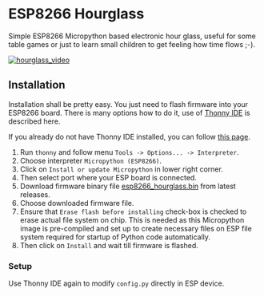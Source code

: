 # ESP8266 Hourglass

Simple ESP8266 Micropython based electronic hour glass, useful for some table games
or just to learn small children to get feeling how time flows ;-).

[![hourglass_video](http://img.youtube.com/vi/Gjs1syfmNBQ/0.jpg)](https://youtu.be/Gjs1syfmNBQ)

## Installation

Installation shall be pretty easy. You just need to flash firmware into your ESP8266 board.
There is many options how to do it, use of [Thonny IDE](https://thonny.org/) is described here.

If you already do not have Thonny IDE installed, you can follow
[this page](https://github.com/thonny/thonny/releases).

1. Run `thonny` and follow menu `Tools -> Options... -> Interpreter`.
2. Choose interpreter `Micropython (ESP8266)`.
3. Click on `Install or update Micropython` in lower right corner.
4. Then select port where your ESP board is connected.
5. Download firmware binary file [esp8266_hourglass.bin](https://github.com/ondiiik/hourglass/releases) from latest releases.
6. Choose downloaded firmware file.
7. Ensure that `Erase flash before installing` check-box is checked to erase actual file system on chip.
   This is needed as this Micropython image is pre-compiled and set up to create necessary files
   on ESP file system required for startup of Python code automatically.
8. Then click on `Install` and wait till firmware is flashed.

### Setup

Use Thonny IDE again to modify `config.py` directly in ESP device.